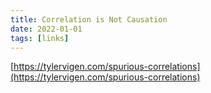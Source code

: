 ```yaml
---
title: Correlation is Not Causation
date: 2022-01-01
tags: [links]
---
```


[https://tylervigen.com/spurious-correlations](https://tylervigen.com/spurious-correlations)
